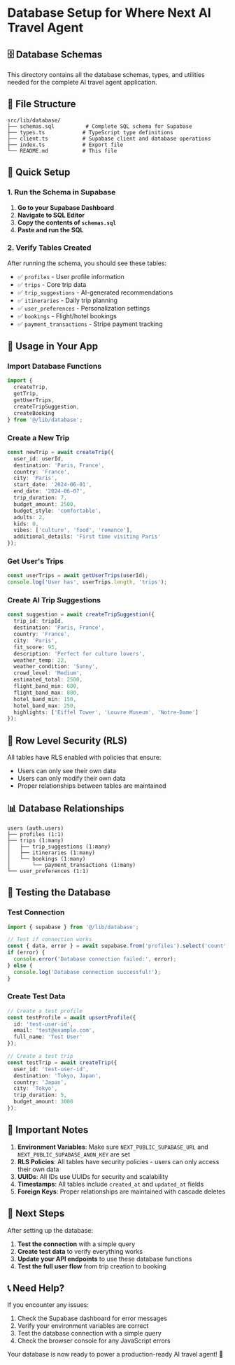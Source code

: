 # Database Setup for Where Next AI Travel Agent

## 🗄️ **Database Schemas**

This directory contains all the database schemas, types, and utilities needed for the complete AI travel agent application.

## 📁 **File Structure**

```
src/lib/database/
├── schemas.sql          # Complete SQL schema for Supabase
├── types.ts            # TypeScript type definitions
├── client.ts           # Supabase client and database operations
├── index.ts            # Export file
└── README.md           # This file
```

## 🚀 **Quick Setup**

### **1. Run the Schema in Supabase**

1. **Go to your Supabase Dashboard**
2. **Navigate to SQL Editor**
3. **Copy the contents of `schemas.sql`**
4. **Paste and run the SQL**

### **2. Verify Tables Created**

After running the schema, you should see these tables:
- ✅ `profiles` - User profile information
- ✅ `trips` - Core trip data
- ✅ `trip_suggestions` - AI-generated recommendations
- ✅ `itineraries` - Daily trip planning
- ✅ `user_preferences` - Personalization settings
- ✅ `bookings` - Flight/hotel bookings
- ✅ `payment_transactions` - Stripe payment tracking

## 🔧 **Usage in Your App**

### **Import Database Functions**

```typescript
import { 
  createTrip, 
  getTrip, 
  getUserTrips,
  createTripSuggestion,
  createBooking 
} from '@/lib/database';
```

### **Create a New Trip**

```typescript
const newTrip = await createTrip({
  user_id: userId,
  destination: 'Paris, France',
  country: 'France',
  city: 'Paris',
  start_date: '2024-06-01',
  end_date: '2024-06-07',
  trip_duration: 7,
  budget_amount: 2500,
  budget_style: 'comfortable',
  adults: 2,
  kids: 0,
  vibes: ['culture', 'food', 'romance'],
  additional_details: 'First time visiting Paris'
});
```

### **Get User's Trips**

```typescript
const userTrips = await getUserTrips(userId);
console.log('User has', userTrips.length, 'trips');
```

### **Create AI Trip Suggestions**

```typescript
const suggestion = await createTripSuggestion({
  trip_id: tripId,
  destination: 'Paris, France',
  country: 'France',
  city: 'Paris',
  fit_score: 95,
  description: 'Perfect for culture lovers',
  weather_temp: 22,
  weather_condition: 'Sunny',
  crowd_level: 'Medium',
  estimated_total: 2500,
  flight_band_min: 600,
  flight_band_max: 800,
  hotel_band_min: 150,
  hotel_band_max: 250,
  highlights: ['Eiffel Tower', 'Louvre Museum', 'Notre-Dame']
});
```

## 🔐 **Row Level Security (RLS)**

All tables have RLS enabled with policies that ensure:
- Users can only see their own data
- Users can only modify their own data
- Proper relationships between tables are maintained

## 📊 **Database Relationships**

```
users (auth.users)
├── profiles (1:1)
├── trips (1:many)
│   ├── trip_suggestions (1:many)
│   ├── itineraries (1:many)
│   └── bookings (1:many)
│       └── payment_transactions (1:many)
└── user_preferences (1:1)
```

## 🧪 **Testing the Database**

### **Test Connection**

```typescript
import { supabase } from '@/lib/database';

// Test if connection works
const { data, error } = await supabase.from('profiles').select('count');
if (error) {
  console.error('Database connection failed:', error);
} else {
  console.log('Database connection successful!');
}
```

### **Create Test Data**

```typescript
// Create a test profile
const testProfile = await upsertProfile({
  id: 'test-user-id',
  email: 'test@example.com',
  full_name: 'Test User'
});

// Create a test trip
const testTrip = await createTrip({
  user_id: 'test-user-id',
  destination: 'Tokyo, Japan',
  country: 'Japan',
  city: 'Tokyo',
  trip_duration: 5,
  budget_amount: 3000
});
```

## 🚨 **Important Notes**

1. **Environment Variables**: Make sure `NEXT_PUBLIC_SUPABASE_URL` and `NEXT_PUBLIC_SUPABASE_ANON_KEY` are set
2. **RLS Policies**: All tables have security policies - users can only access their own data
3. **UUIDs**: All IDs use UUIDs for security and scalability
4. **Timestamps**: All tables include `created_at` and `updated_at` fields
5. **Foreign Keys**: Proper relationships are maintained with cascade deletes

## 🔄 **Next Steps**

After setting up the database:

1. **Test the connection** with a simple query
2. **Create test data** to verify everything works
3. **Update your API endpoints** to use these database functions
4. **Test the full user flow** from trip creation to booking

## 📞 **Need Help?**

If you encounter any issues:
1. Check the Supabase dashboard for error messages
2. Verify your environment variables are correct
3. Test the database connection with a simple query
4. Check the browser console for any JavaScript errors

Your database is now ready to power a production-ready AI travel agent! 🚀
